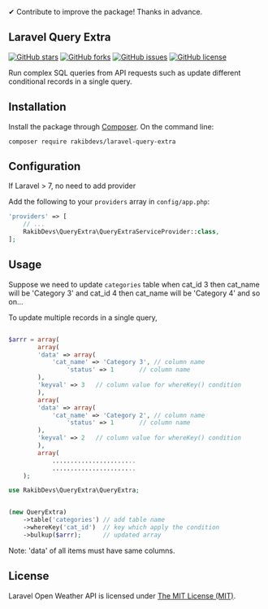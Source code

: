 ✔ Contribute to improve the package! Thanks in advance.
## Laravel Query Extra
[![GitHub stars](https://img.shields.io/github/stars/rakibdevs/laravel-query-extra)](https://github.com/rakibdevs/laravel-query-extra/stargazers)
[![GitHub forks](https://img.shields.io/github/forks/rakibdevs/laravel-query-extra)](https://github.com/rakibdevs/laravel-query-extra/network)
[![GitHub issues](https://img.shields.io/github/issues/rakibdevs/laravel-query-extra)](https://github.com/rakibdevs/laravel-query-extra/issues)
[![GitHub license](https://img.shields.io/github/license/rakibdevs/laravel-query-extra)](https://github.com/rakibdevs/laravel-query-extra/blob/master/LICENSE)

 Run complex SQL queries from API requests such as update different conditional records in a single query.



## Installation

Install the package through [Composer](http://getcomposer.org).
On the command line:

```
composer require rakibdevs/laravel-query-extra

```


## Configuration 
If Laravel > 7, no need to add provider

Add the following to your `providers` array in `config/app.php`:

```php
'providers' => [
    // ...
    RakibDevs\QueryExtra\QueryExtraServiceProvider::class,
];


```

## Usage
Suppose we need to update `categories` table when cat_id 3 then cat_name will be 'Category 3' and cat_id 4   then cat_name will be 'Category 4' and so on...

To update multiple records in a single query,

```php

$arrr = array(
	    array(
		'data' => array(
		    'cat_name' => 'Category 3', // column name
	            'status' => 1 		// column name
		),
		'keyval' => 3 	// column value for whereKey() condition
	    ),
	    array(
		'data' => array(
		    'cat_name' => 'Category 2', // column name
	            'status' => 1 		// column name
		),
		'keyval' => 2 	// column value for whereKey() condition
	    ),
	    array(
	        .......................
	        .......................
	);
```

```php
use RakibDevs\QueryExtra\QueryExtra;


(new QueryExtra)
    ->table('categories') // add table name
    ->whereKey('cat_id')  // key which apply the condition
    ->bulkup($arrr);      // updated array


```

Note: 'data' of all items must have same columns.


## License

Laravel Open Weather API is licensed under [The MIT License (MIT)](LICENSE).
